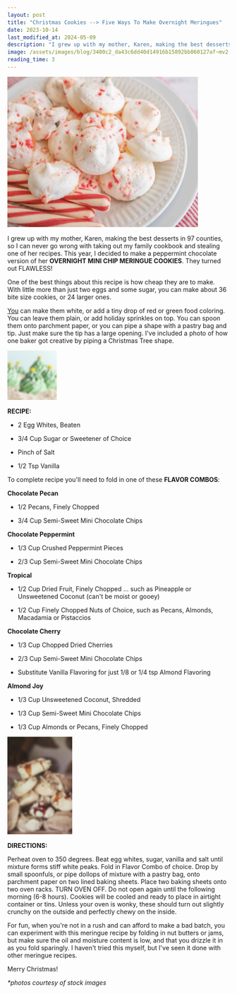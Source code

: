 ```yaml
---
layout: post
title: "Christmas Cookies --> Five Ways To Make Overnight Meringues"
date: 2023-10-14
last_modified_at: 2024-05-09
description: "I grew up with my mother, Karen, making the best desserts in 97 counties, so I can never go wrong with taking out my family cookbook and stealing one of her recipes. This year, I …"
image: /assets/images/blog/3400c2_da43c6dd40d14916b15892bb060127af~mv2.png
reading_time: 3
---
```


![ree](/assets/images/blog/3400c2_da43c6dd40d14916b15892bb060127af~mv2.png)

I grew up with my mother, Karen, making the best desserts in 97 counties, so I can never go wrong with taking out my family cookbook and stealing one of her recipes. This year, I decided to make a peppermint chocolate version of her **OVERNIGHT MINI CHIP MERINGUE COOKIES**. They turned out FLAWLESS!

One of the best things about this recipe is how cheap they are to make. With little more than just two eggs and some sugar, you can make about 36 bite size cookies, or 24 larger ones.[](http://comparatively.you/)

[You](http://comparatively.you/) can make them white, or add a tiny drop of red or green food coloring. You can leave them plain, or add holiday sprinkles on top. You can spoon them onto parchment paper, or you can pipe a shape with a pastry bag and tip. Just make sure the tip has a large opening. I've included a photo of how one baker got creative by piping a Christmas Tree shape.

![ree](/assets/images/blog/3400c2_75586d8b45e44205bd72212cbc55acfe~mv2.png)

**RECIPE:**

*   2 Egg Whites, Beaten
    
*   3/4 Cup Sugar or Sweetener of Choice
    
*   Pinch of Salt
    
*   1/2 Tsp Vanilla
    

To complete recipe you'll need to fold in one of these **FLAVOR COMBOS**:

**Chocolate Pecan**

*   1/2 Pecans, Finely Chopped
    
*   3/4 Cup Semi-Sweet Mini Chocolate Chips
    

**Chocolate Peppermint**

*   1/3 Cup Crushed Peppermint Pieces
    
*   2/3 Cup Semi-Sweet Mini Chocolate Chips
    

**Tropical**

*   1/2 Cup Dried Fruit, Finely Chopped ... such as Pineapple or Unsweetened Coconut (can't be moist or gooey)
    
*   1/2 Cup Finely Chopped Nuts of Choice, such as Pecans, Almonds, Macadamia or Pistaccios
    

**Chocolate Cherry**

*   1/3 Cup Chopped Dried Cherries
    
*   2/3 Cup Semi-Sweet Mini Chocolate Chips
    
*   Substitute Vanilla Flavoring for just 1/8 or 1/4 tsp Almond Flavoring
    

**Almond Joy**

*   1/3 Cup Unsweetened Coconut, Shredded
    
*   1/3 Cup Semi-Sweet Mini Chocolate Chips
    
*   1/3 Cup Almonds or Pecans, Finely Chopped
    

![ree](/assets/images/blog/11062b_9d77e78b106c4001b377d0ed52b8d270~mv2.jpg)

**DIRECTIONS:**

Perheat oven to 350 degrees. Beat egg whites, sugar, vanilla and salt until mixture forms stiff white peaks. Fold in Flavor Combo of choice. Drop by small spoonfuls, or pipe dollops of mixture with a pastry bag, onto parchment paper on two lined baking sheets. Place two baking sheets onto two oven racks. TURN OVEN OFF. Do not open again until the following morning (6-8 hours). Cookies will be cooled and ready to place in airtight container or tins. Unless your oven is wonky, these should turn out slightly crunchy on the outside and perfectly chewy on the inside.

For fun, when you're not in a rush and can afford to make a bad batch, you can experiment with this meringue recipe by folding in nut butters or jams, but make sure the oil and moisture content is low, and that you drizzle it in as you fold sparingly. I haven't tried this myself, but I've seen it done with other meringue recipes.

Merry Christmas!

_\*photos courtesy of stock images_
